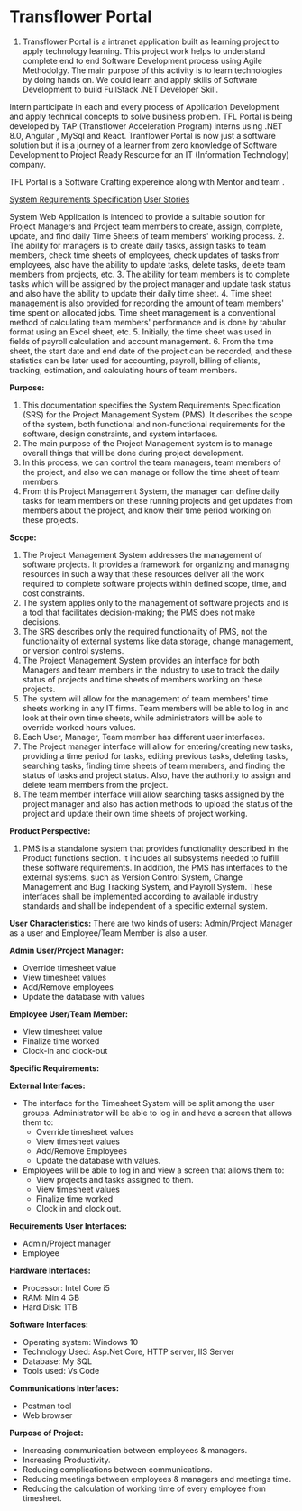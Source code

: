 # Transflower Portal

1. Transflower Portal is a intranet application  built as learning project to apply technology learning. This project work helps to understand complete end to end Software Development process using Agile Methodolgy. The main purpose of this activity is to learn technologies by doing hands on. We could learn and apply skills of Software Development to build FullStack .NET Developer Skill.

Intern participate in each and every process of Application Development and apply technical concepts to solve business problem. TFL Portal is being developed by TAP (Transflower Acceleration Program) interns using .NET 8.0, Angular , MySql and React.
 Tranflower Portal is now  just a software solution but it is a journey of a learner from zero knowledge of Software Development to Project Ready Resource for an IT (Information Technology) company.

 TFL Portal is a Software Crafting expereince along with Mentor and team .

<a href=""> System Requirements Specification</a>
<a href=""> User Stories</a>

  System Web Application is intended to provide a suitable solution for Project Managers and Project team members to create, assign, complete, update, and find daily Time Sheets of team members' working process.
2. The ability for managers is to create daily tasks, assign tasks to team members, check time sheets of employees, check updates of tasks from employees, also have the ability to update tasks, delete tasks, delete team members from projects, etc.
3. The ability for team members is to complete tasks which will be assigned by the project manager and update task status and also have the ability to update their daily time sheet.
4. Time sheet management is also provided for recording the amount of team members' time spent on allocated jobs. Time sheet management is a conventional method of calculating team members' performance and is done by tabular format using an Excel sheet, etc.
5. Initially, the time sheet was used in fields of payroll calculation and account management.
6. From the time sheet, the start date and end date of the project can be recorded, and these statistics can be later used for accounting, payroll, billing of clients, tracking, estimation, and calculating hours of team members.




**Purpose:**
1. This documentation specifies the System Requirements Specification (SRS) for the Project Management System (PMS). It describes the scope of the system, both functional and non-functional requirements for the software, design constraints, and system interfaces.
2. The main purpose of the Project Management system is to manage overall things that will be done during project development.
3. In this process, we can control the team managers, team members of the project, and also we can manage or follow the time sheet of team members.
4. From this Project Management System, the manager can define daily tasks for team members on these running projects and get updates from members about the project, and know their time period working on these projects.

**Scope:**
1. The Project Management System addresses the management of software projects. It provides a framework for organizing and managing resources in such a way that these resources deliver all the work required to complete software projects within defined scope, time, and cost constraints.
2. The system applies only to the management of software projects and is a tool that facilitates decision-making; the PMS does not make decisions.
3. The SRS describes only the required functionality of PMS, not the functionality of external systems like data storage, change management, or version control systems.
4. The Project Management System provides an interface for both Managers and team members in the industry to use to track the daily status of projects and time sheets of members working on these projects.
5. The system will allow for the management of team members' time sheets working in any IT firms. Team members will be able to log in and look at their own time sheets, while administrators will be able to override worked hours values.
6. Each User, Manager, Team member has different user interfaces.
7. The Project manager interface will allow for entering/creating new tasks, providing a time period for tasks, editing previous tasks, deleting tasks, searching tasks, finding time sheets of team members, and finding the status of tasks and project status. Also, have the authority to assign and delete team members from the project.
8. The team member interface will allow searching tasks assigned by the project manager and also has action methods to upload the status of the project and update their own time sheets of project working.

**Product Perspective:**
1. PMS is a standalone system that provides functionality described in the Product functions section. It includes all subsystems needed to fulfill these software requirements. In addition, the PMS has interfaces to the external systems, such as Version Control System, Change Management and Bug Tracking System, and Payroll System. These interfaces shall be implemented according to available industry standards and shall be independent of a specific external system.


**User Characteristics:**
There are two kinds of users: Admin/Project Manager as a user and Employee/Team Member is also a user.

**Admin User/Project Manager:**
- Override timesheet value
- View timesheet values
- Add/Remove employees
- Update the database with values

**Employee User/Team Member:**
- View timesheet value
- Finalize time worked
- Clock-in and clock-out

**Specific Requirements:**

**External Interfaces:**
- The interface for the Timesheet System will be split among the user groups. Administrator will be able to log in and have a screen that allows them to:
  - Override timesheet values
  - View timesheet values
  - Add/Remove Employees
  - Update the database with values.
- Employees will be able to log in and view a screen that allows them to:
  - View projects and tasks assigned to them.
  - View timesheet values
  - Finalize time worked
  - Clock in and clock out.

**Requirements User Interfaces:**
- Admin/Project manager
- Employee

**Hardware Interfaces:**
- Processor: Intel Core i5
- RAM: Min 4 GB
- Hard Disk: 1TB

**Software Interfaces:**
- Operating system: Windows 10
- Technology Used: Asp.Net Core, HTTP server, IIS Server
- Database: My SQL
- Tools used: Vs Code

**Communications Interfaces:**
- Postman tool
- Web browser



**Purpose of Project:**
- Increasing communication between employees & managers.
- Increasing Productivity.
- Reducing complications between communications.
- Reducing meetings between employees & managers and meetings time.
- Reducing the calculation of working time of every employee from timesheet.

